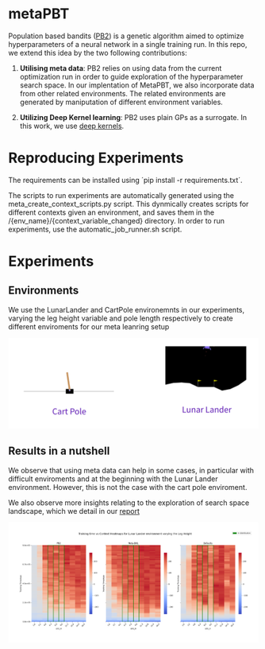 # metaPBT



Population based bandits ([PB2](https://arxiv.org/abs/2002.02518)) is a genetic algorithm aimed to optimize hyperparameters of a neural network in a single training run. In this repo, we extend this idea by the two following contributions:

1. **Utilising meta data**: PB2 relies on using data from the current optimization run in order to guide exploration of the hyperparameter search space. In our implentation of MetaPBT, we also incorporate data from other related environments. The related environments are generated by maniputation of different environment variables.

2. **Utilizing Deep Kernel learning**: PB2 uses plain GPs as a surrogate. In this work, we use [deep kernels](https://arxiv.org/abs/1511.02222).



# Reproducing Experiments

The requirements can be installed using ´pip install -r requirements.txt´. 

The scripts to run experiments are automatically generated using the meta_create_context_scripts.py script. This dynmically creates scripts for different contexts given an environment, and saves them in the /{env_name}/{context_variable_changed} directory. In order to run experiments, use the automatic_job_runner.sh script.


# Experiments

## Environments
We use the LunarLander and CartPole environemnts in our experiments, varying the leg height variable and pole length respectively to create different enviroments for our meta leanring setup

![Enviroments](repo_images/envs.png)


## Results in a nutshell

We observe that using meta data can help in some cases, in particular with difficult enviroments and at the beginning with the Lunar Lander environment. However, this is not the case with the cart pole enviroment. 

We also observe more insights relating to the exploration of search space landscape, which we detail in our [report](https://zenodo.org/records/16725678?token=eyJhbGciOiJIUzUxMiJ9.eyJpZCI6ImE4Njg4ZWFiLTE5Y2UtNGI1Ny1iNmU3LWUyYjNkOWZkNDlhNSIsImRhdGEiOnt9LCJyYW5kb20iOiIxMmYxYWNlZTc4MDQzMzQwMTgzZDY1NzQ2NjNiNzM0MSJ9.sA3keQRw2sEg-95lneU5oKJZ7V4CC9L2ZBLhpfUQYlBJGoLgRi8Qua7EPQhw7_myR1RtgyPhZz7f4DvoBGJDvQ)

![Enviroments](repo_images/results.png)



